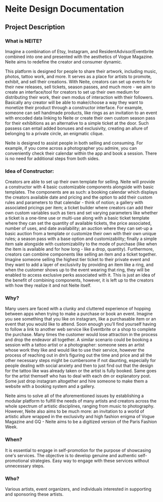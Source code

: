 # Neite Design Documentation

## Project Description

### What is NEITE?

Imagine a combination of Etsy, Instagram, and ResidentAdvisor/Eventbrite combined into one and
presented with the aesthetics of Vogue Magazine. Neite aims to redefine the creator and consumer
dynamic.

This platform is designed for people to share their artwork, including music, photos, tattoo work,
and more. It serves as a place for artists to promote, exhibit, and sell their creations. With
Neite, creators can set up events for their new releases, sell tickets, season passes, and much
more - we aim to create an interface/tool for creators to set up their own medium for distributing
their work, their own modus of interaction with their followers. Basically any creator will be able
to make/choose a way they want to monetize their product through a constructor interface. For
example, someone can sell handmade products, like rings as an invitation to an event with encoded
data linking to Neite or create their own custom season pass for their exhibitions as an alternative
to a simple ticket at the door. Such passess can entail added bonuses and exclusivity, creating an
allure of belonging to a private circle, an enigmatic clique.

Neite is designed to assist people in both selling and consuming. For example, if you come across a
photographer you admire, you can conveniently check their calendar within the app and book a
session. There is no need for additional steps from both sides.

### Idea of Constructor:

Creators are able to set up their own template for selling. Neite will provide a constructor with 4
basic customizable components alongside with basic templates. The components are as such: a booking
calendar which displays the creators available date and pricing and the option to add their custom
rules and parameters to that calendar - think of notion; a gallery with associated pricings per
item; a ticket builder where creators can add their own custom variables such as tiers and set
varying parameters like whether a ticket is a one-time use or multi-use along with a basic ticket
template where they can set the quantity of available tickets, the price associated, number of uses,
and date availability; an auction where they can set-up a basic auction from a template or customize
their own with their own unique rules; a season pass with a base option and customizability; finally
a simple item sale alongside with customizability to the mode of purchase (like when the item is
available and for how long - like a drop, quantity). Furthermore, creators can combine components
like selling an item and a ticket together. Imagine someone selling the highest tier ticket to their
private event and they want to add a layer of exclusivity by providing an item like a ring, and when
the customer shows up to the event wearing that ring, they will be enabled to access exclusive perks
associated with it. This is just an idea of the benefit of combining components, however, it is left
up to the creators with how they realize it and not Neite itself.

### Why?

Many users are faced with a clunky and cluttered experience of hopping between apps when trying to
make a purchase or book an event. Imagine you see something that you like on instagram, like a
purchasable item or an event that you would like to attend. Soon enough you’ll find yourself having
to follow a link to another web service like Eventbrite or a shop to complete the purchase. Many
times the customer would lose attraction in the process and drop the endeavor all together. A
similar scenario could be booking a session with a tattoo artist or a photographer: someone sees an
artist whose work they like and would like to use their service, however the process of reaching out
in dm’s figuring out the time and price and all the other necessary steps might be cumbersome if not
daunting, especially for people dealing with social anxiety and then to just find out that the
design for the tattoo like was already taken or the artist is fully booked. Same goes for the artist
themself who has to deal with each dm or explanatory post. Some just drop instagram altogether and
hire someone to make them a website with a booking system and a gallery.

Neite aims to solve all of the aforementioned issues by establishing a modular platform to fulfill
the needs of many artists and creators across the whole spectrum of artistic disciplines, ranging
from music to photography. However, Neite also aims to be much more: an invitation to a world of
artistic allure wrapped in the exclusivity and high fashion enigma of Vogue Magazine and GQ - Neite
aims to be a digitized version of the Paris Fashion Week.

### When?

It is essential to engage in self-promotion for the purpose of showcasing one's services. The
objective is to develop genuine and authentic self-promotional strategies. Easy way to engage with
these services without unnecessary steps.

### Who?

Various artists, event organizers, and individuals interested in supporting and sponsoring these
artists.
